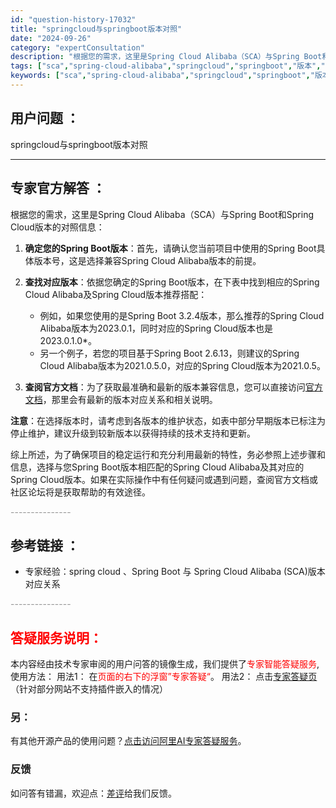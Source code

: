 ```yaml
---
id: "question-history-17032"
title: "springcloud与springboot版本对照"
date: "2024-09-26"
category: "expertConsultation"
description: "根据您的需求，这里是Spring Cloud Alibaba（SCA）与Spring Boot和Spring Cloud版本的对照信息：1. **确定您的Spring Boot版本**：首先，请确认您当前项目中使用的Spring Boot具体版本号，这是选择兼容Spring Cloud Alibab"
tags: ["sca","spring-cloud-alibaba","springcloud","springboot","版本","对照"]
keywords: ["sca","spring-cloud-alibaba","springcloud","springboot","版本","对照"]
---
```


## 用户问题 ： 
 springcloud与springboot版本对照  

---------------
## 专家官方解答 ：

根据您的需求，这里是Spring Cloud Alibaba（SCA）与Spring Boot和Spring Cloud版本的对照信息：

1. **确定您的Spring Boot版本**：首先，请确认您当前项目中使用的Spring Boot具体版本号，这是选择兼容Spring Cloud Alibaba版本的前提。

2. **查找对应版本**：依据您确定的Spring Boot版本，在下表中找到相应的Spring Cloud Alibaba及Spring Cloud版本推荐搭配：
   - 例如，如果您使用的是Spring Boot 3.2.4版本，那么推荐的Spring Cloud Alibaba版本为2023.0.1，同时对应的Spring Cloud版本也是2023.0.1.0*。
   - 另一个例子，若您的项目基于Spring Boot 2.6.13，则建议的Spring Cloud Alibaba版本为2021.0.5.0，对应的Spring Cloud版本为2021.0.5。

3. **查阅官方文档**：为了获取最准确和最新的版本兼容信息，您可以直接访问[官方文档](https://sca.aliyun.com/docs/2023/overview/version-explain/)，那里会有最新的版本对应关系和相关说明。

**注意**：在选择版本时，请考虑到各版本的维护状态，如表中部分早期版本已标注为停止维护，建议升级到较新版本以获得持续的技术支持和更新。

综上所述，为了确保项目的稳定运行和充分利用最新的特性，务必参照上述步骤和信息，选择与您Spring Boot版本相匹配的Spring Cloud Alibaba及其对应的Spring Cloud版本。如果在实际操作中有任何疑问或遇到问题，查阅官方文档或社区论坛将是获取帮助的有效途径。


<font color="#949494">---------------</font> 


## 参考链接 ：

* 专家经验：spring cloud 、Spring Boot 与 Spring Cloud Alibaba (SCA)版本对应关系 


 <font color="#949494">---------------</font> 
 


## <font color="#FF0000">答疑服务说明：</font> 

本内容经由技术专家审阅的用户问答的镜像生成，我们提供了<font color="#FF0000">专家智能答疑服务</font>,使用方法：
用法1： 在<font color="#FF0000">页面的右下的浮窗”专家答疑“</font>。
用法2： 点击[专家答疑页](https://answer.opensource.alibaba.com/docs/intro)（针对部分网站不支持插件嵌入的情况）
### 另：


有其他开源产品的使用问题？[点击访问阿里AI专家答疑服务](https://answer.opensource.alibaba.com/docs/intro)。
### 反馈
如问答有错漏，欢迎点：[差评](https://ai.nacos.io/user/feedbackByEnhancerGradePOJOID?enhancerGradePOJOId=17067)给我们反馈。
